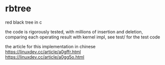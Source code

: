 # rbtree
red black tree in c  

the code is rigorously tested, with millions of insertion and deletion,   
comparing each operating result with kernel impl, see test/ for the test code


the article for this implementation in chinese   
https://linuxdev.cc/article/a0gffr.html  
https://linuxdev.cc/article/a0gg5o.html  
